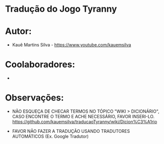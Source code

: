 # Tradução do Jogo Tyranny

# Autor: 
 * Kauê Martins Silva	-	https://www.youtube.com/kauemsilva

# Coolaboradores:
 *

 
# Observações:
 * NÃO ESQUEÇA DE CHECAR TERMOS NO TÓPICO "WIKI > DICIONÁRIO", CASO ENCONTRE O TERMO E ACHE NECESSÁRIO, FAVOR INSERI-LO.
 https://github.com/kauemsilva/traducaoTyranny/wiki/Dicion%C3%A1rio

* FAVOR NÃO FAZER A TRADUÇÃO USANDO TRADUTORES AUTOMÁTICOS (Ex. Google Tradutor)

